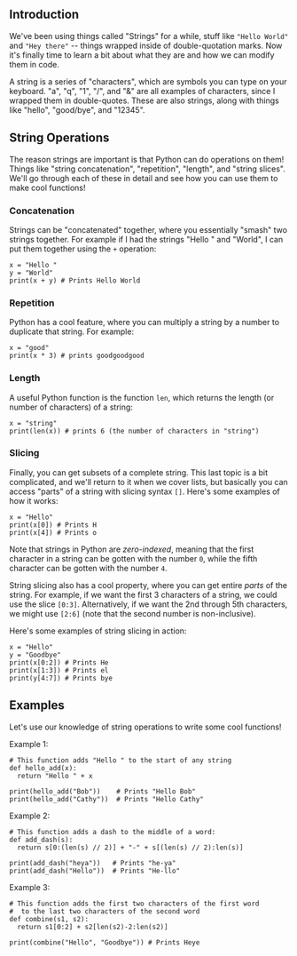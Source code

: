 ## Introduction

We've been using things called "Strings" for a while, stuff like `"Hello World"` and `"Hey there"` -- things wrapped inside of double-quotation marks.  Now it's finally time to learn a bit about what they are and how we can modify them in code.

A string is a series of "characters", which are symbols you can type on your keyboard.  "a", "q", "1", "/", and "&" are all examples of characters, since I wrapped them in double-quotes.  These are also strings, along with things like "hello", "good/bye", and "12345".

## String Operations

The reason strings are important is that Python can do operations on them!  Things like "string concatenation", "repetition", "length", and "string slices".  We'll go through each of these in detail and see how you can use them to make cool functions!

### Concatenation

Strings can be "concatenated" together, where you essentially "smash" two strings together.  For example if I had the strings "Hello " and "World", I can put them together using the `+` operation:

```
x = "Hello "
y = "World"
print(x + y) # Prints Hello World
```

### Repetition

Python has a cool feature, where you can multiply a string by a number to duplicate that string.  For example:

```
x = "good"
print(x * 3) # prints goodgoodgood
```

### Length

A useful Python function is the function `len`, which returns the length (or number of characters) of a string:

```
x = "string"
print(len(x)) # prints 6 (the number of characters in "string")
```

### Slicing

Finally, you can get subsets of a complete string.  This last topic is a bit complicated, and we'll return to it when we cover lists, but basically you can access "parts" of a string with slicing syntax `[]`.  Here's some examples of how it works:

```
x = "Hello"
print(x[0]) # Prints H
print(x[4]) # Prints o
```

Note that strings in Python are _zero-indexed_, meaning that the first character in a string can be gotten with the number `0`, while the fifth character can be gotten with the number `4`.

String slicing also has a cool property, where you can get entire _parts_ of the string.  For example, if we want the first 3 characters of a string, we could use the slice `[0:3]`.  Alternatively, if we want the 2nd through 5th characters, we might use `[2:6]` (note that the second number is non-inclusive).

Here's some examples of string slicing in action:

```
x = "Hello"
y = "Goodbye"
print(x[0:2]) # Prints He
print(x[1:3]) # Prints el
print(y[4:7]) # Prints bye
```

## Examples

Let's use our knowledge of string operations to write some cool functions!

Example 1: 

```
# This function adds "Hello " to the start of any string
def hello_add(x):
  return "Hello " + x
  
print(hello_add("Bob"))    # Prints "Hello Bob"
print(hello_add("Cathy"))  # Prints "Hello Cathy"
```

Example 2:

```
# This function adds a dash to the middle of a word:
def add_dash(s):
  return s[0:(len(s) // 2)] + "-" + s[(len(s) // 2):len(s)]
  
print(add_dash("heya"))   # Prints "he-ya"
print(add_dash("Hello"))  # Prints "He-llo"
```

Example 3:

```
# This function adds the first two characters of the first word
#  to the last two characters of the second word
def combine(s1, s2):
  return s1[0:2] + s2[len(s2)-2:len(s2)]
  
print(combine("Hello", "Goodbye")) # Prints Heye
```